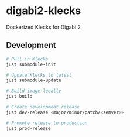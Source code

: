 # digabi2-klecks

Dockerized Klecks for Digabi 2

## Development

```bash
# Pull in Klecks
just submodule-init

# Update Klecks to latest
just submodule-update

# Build image locally
just build

# Create development release
just dev-release <major/minor/patch/<semver>>

# Promote release to production
just prod-release
```
